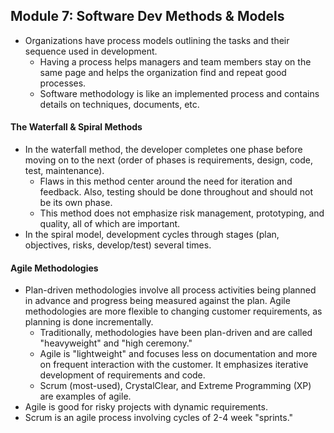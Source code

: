 ## Module 7: Software Dev Methods & Models

- Organizations have process models outlining the tasks and their sequence used in development.
  - Having a process helps managers and team members stay on the same page and helps the organization find and repeat good processes.
  - Software methodology is like an implemented process and contains details on techniques, documents, etc.

#### The Waterfall & Spiral Methods

- In the waterfall method, the developer completes one phase before moving on to the next (order of phases is requirements, design, code, test, maintenance).
  - Flaws in this method center around the need for iteration and feedback. Also, testing should be done throughout and should not be its own phase.
  - This method does not emphasize risk management, prototyping, and quality, all of which are important.
- In the spiral model, development cycles through stages (plan, objectives, risks, develop/test) several times.

#### Agile Methodologies

- Plan-driven methodologies involve all process activities being planned in advance and progress being measured against the plan. Agile methodologies are more flexible to changing customer requirements, as planning is done incrementally.
  - Traditionally, methodologies have been plan-driven and are called "heavyweight" and "high ceremony."
  - Agile is "lightweight" and focuses less on documentation and more on frequent interaction with the customer. It emphasizes iterative development of requirements and code.
  - Scrum (most-used), CrystalClear, and Extreme Programming (XP) are examples of agile.
- Agile is good for risky projects with dynamic requirements.
- Scrum is an agile process involving cycles of 2-4 week "sprints."